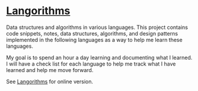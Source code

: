 # [Langorithms](https://langorithms.readthedocs.io/en/latest/)

Data structures and algorithms in various languages.  This project contains code snippets, notes, data structures,
algorithms, and design patterns implemented in the following languages as a way to help me learn these languages.

My goal is to spend an hour a day learning and documenting what I learned. I will have a check list for each language
to help me track what I have learned and help me move forward.

See [Langorithms](https://langorithms.readthedocs.io/en/latest/) for online version.

